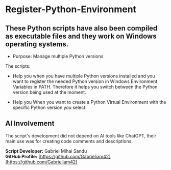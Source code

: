 # Register-Python-Environment

## These Python scripts have also been compiled as executable files and they work on Windows operating systems.

* Purpose: Manage multiple Python versions

The scripts:
* Help you when you have multiple Python versions installed and you want to register the needed Python version in Windows Environment Variables in PATH.
Therefore it helps you switch between the Python version being used at the moment.

* Help you When you want to create a Python Virtual Environment with the specific Python version you select.









## AI Involvement

The script's development did not depend on AI tools like ChatGPT, their main use was for creating code comments and descriptions.



**Script Developer:** Gabriel Mihai Sandu  
**GitHub Profile:** [https://github.com/Gabrieliam42](https://github.com/Gabrieliam42)
